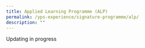 ```yaml
---
title: Applied Learning Programme (ALP)
permalink: /yps-experience/signature-programme/alp/
description: ""
---
```

Updating in progress